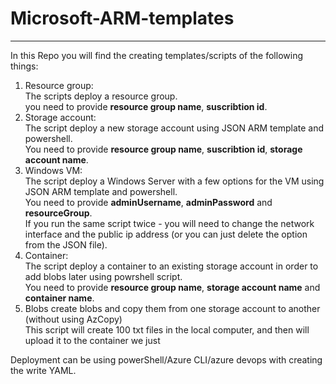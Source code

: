 # Microsoft-ARM-templates
---
In this Repo you will find the creating templates/scripts of the following things:
1. Resource group:  <br />
The scripts deploy a resource group. <br />
you need to provide **resource group name**, **suscribtion id**. <br />
2. Storage account: <br />
The script deploy a new storage account using JSON ARM template and powershell. <br />
You need to provide **resource group name**, **suscribtion id**,  **storage account name**. <br />
3. Windows VM: <br />
The script deploy a Windows Server with a few options for the VM using JSON ARM template and powershell. <br />
You need to provide **adminUsername**, **adminPassword** and **resourceGroup**. <br />
If you run the same script twice - you will need to change the network interface and the public ip address (or you can just delete the option from the JSON file).
4. Container: <br />
The script deploy a container to an existing storage account in order to add blobs later using powrshell script. <br />
You need to provide **resource group name**, **storage account name** and **container name**. <br />
5. Blobs create blobs and copy them from one storage account to another (without using AzCopy) <br />
This script will create 100 txt files in the local computer, and then will upload it to the container we just  <br />


Deployment can be using powerShell/Azure CLI/azure devops with creating the write YAML. 



